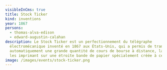 ```yaml
---
visibleInCms: true
title: Stock Ticker
kind: inventions
year: 1867
persons:
  - thomas-alva-edison
  - edward-augustin-calahan
description: Le Stock Ticker est un perfectionnement du télégraphe
  électromécanique inventé en 1867 aux États-Unis, qui a permis de transmettre
  automatiquement une grande quantité de cours de bourse à distance, la machine
  les imprimant sur une étroite bande de papier spécialement créée à cet effet.
image: /images/events/stock-ticker.png
---
```

